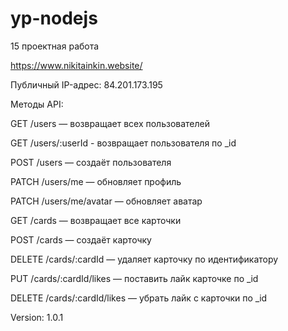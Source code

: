 # yp-nodejs
15 проектная работа


https://www.nikitainkin.website/

Публичный IP-адрес: 84.201.173.195

Методы API:

GET /users — возвращает всех пользователей

GET /users/:userId - возвращает пользователя по _id

POST /users — создаёт пользователя

PATCH /users/me — обновляет профиль

PATCH /users/me/avatar — обновляет аватар


GET /cards — возвращает все карточки

POST /cards — создаёт карточку

DELETE /cards/:cardId — удаляет карточку по идентификатору

PUT /cards/:cardId/likes — поставить лайк карточке по _id

DELETE /cards/:cardId/likes — убрать лайк с карточки по _id


Version: 1.0.1

